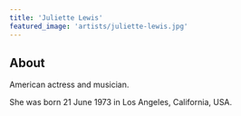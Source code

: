 ```yaml
---
title: 'Juliette Lewis'
featured_image: 'artists/juliette-lewis.jpg'
---
```


## About

American actress and musician.

She was born 21 June 1973 in Los Angeles, California, USA.

